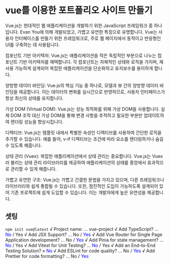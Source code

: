 # vue를 이용한 포트폴리오 사이트 만들기
Vue.js는 현대적인 웹 애플리케이션을 개발하기 위한 JavaScript 프레임워크 중 하나입니다. Evan You에 의해 개발되었고, 가볍고 유연한 특징으로 유명합니다. Vue는 사용자 인터페이스를 만들기 위한 프레임워크로, 주로 웹 페이지에서 동적이고 반응형인 UI를 구축하는 데 사용됩니다.

컴포넌트 기반 아키텍처: Vue.js는 애플리케이션을 작은 독립적인 부분으로 나누는 컴포넌트 기반 아키텍처를 채택합니다. 각 컴포넌트는 자체적인 상태와 로직을 가지며, 재사용 가능하게 설계되어 복잡한 애플리케이션을 단순화하고 유지보수를 용이하게 합니다.

양방향 데이터 바인딩: Vue.js의 핵심 기능 중 하나로, 모델과 뷰 간의 양방향 데이터 바인딩을 제공합니다. 이는 데이터의 변화를 실시간으로 반영하므로, 사용자 인터페이스가 항상 최신의 상태를 유지합니다.

가상 DOM (Virtual DOM): Vue.js는 성능 최적화를 위해 가상 DOM을 사용합니다. 실제 DOM 조작 대신 가상 DOM을 통해 변경 사항을 추적하고 필요한 부분만 업데이트하여 렌더링 성능을 향상시킵니다.

디렉티브: Vue.js는 템플릿 내에서 특별한 속성인 디렉티브를 사용하여 간단한 로직을 추가할 수 있습니다. 예를 들어, v-if 디렉티브는 조건에 따라 요소를 렌더링하거나 숨길 수 있도록 해줍니다.

상태 관리 (Vuex): 복잡한 애플리케이션에서 상태 관리는 중요합니다. Vue.js는 Vuex라 불리는 상태 관리 라이브러리를 제공하여 애플리케이션의 상태를 중앙에서 효과적으로 관리할 수 있게 해줍니다.

가볍고 유연한 구조: Vue.js는 가볍고 간결한 문법을 가지고 있으며, 다른 프레임워크나 라이브러리와 쉽게 통합될 수 있습니다. 또한, 점진적인 도입이 가능하도록 설계되어 있어 기존 프로젝트에 쉽게 도입할 수 있습니다. 이는 개발자에게 높은 유연성을 제공합니다.


## 셋팅
`npm init vue@latest`
√ Project name: ... vue-project
√ Add TypeScript? ... <span style="color: blue">No</span> / Yes
√ Add JSX Support? ... No / <span style="color: blue">Yes</span>
√ Add Vue Router for Single Page Application development? ... No / <span style="color: blue">Yes</span>
√ Add Pinia for state management? ... <span style="color: blue">No</span> / Yes
√ Add Vitest for Unit Testing? ... <span style="color: blue">No</span> / Yes
√ Add an End-to-End Testing Solution? » <span style="color: blue">No</span>
√ Add ESLint for code quality? ... No / <span style="color: blue">Yes</span>
√ Add Prettier for code formatting? ... No / <span style="color: blue">Yes</span>
